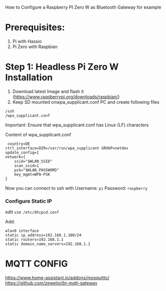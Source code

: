 How to Configure a Raspberry PI Zero W as Bluetooth Gateway for example

# Prerequisites:
  1) Pi with  Hassio
  2) Pi Zero with Raspbian
  
  
# Step 1: Headless Pi Zero W Installation

  1) Download latest Image and flash it (https://www.raspberrypi.org/downloads/raspbian/)
  2) Keep SD mounted onwpa_supplicant.conf PC and create following files
  ```
  /ssh
  /wpa_supplicant.conf
  ```
  Important: Ensure that wpa_supplicant.conf has Linux (LF) characters
  
  Content of wpa_supplicant.conf
  
 ```
  country=DE 
ctrl_interface=DIR=/var/run/wpa_supplicant GROUP=netdev 
update_config=1 
network={
     ssid="$WLAN_SSID"
     scan_ssid=1
     psk="$WLAN_PASSWORD"
     key_mgmt=WPA-PSK
}
  ```
  
  Now you can connect to ssh with 
  Username: ``pi``
  Password: ``raspberry``
  
  
  ### Configure Static IP
  edit ``vim /etc/dhcpcd.conf`` 
  
  Add:
  ```
wlan0 interface 
static ip_address=192.168.1.100/24 
static routers=192.168.1.1 
static domain_name_servers=192.168.1.1
  ```


# MQTT CONFIG
https://www.home-assistant.io/addons/mosquitto/
https://github.com/zewelor/bt-mqtt-gateway
